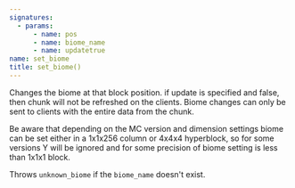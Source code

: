 ```yaml
---
signatures:
  - params:
      - name: pos
      - name: biome_name
      - name: updatetrue
name: set_biome
title: set_biome()
---
```



Changes the biome at that block position. if update is specified and false, then
chunk will not be refreshed on the clients. Biome changes can only be sent to
clients with the entire data from the chunk.

Be aware that depending on the MC version and dimension settings biome can be
set either in a 1x1x256 column or 4x4x4 hyperblock, so for some versions Y will
be ignored and for some precision of biome setting is less than 1x1x1 block.

Throws `unknown_biome` if the `biome_name` doesn't exist.
